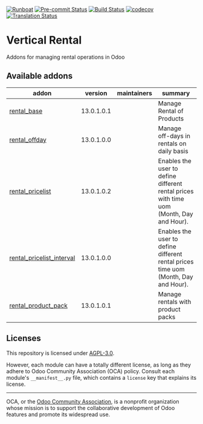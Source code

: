 
[![Runboat](https://img.shields.io/badge/runboat-Try%20me-875A7B.png)](https://runboat.odoo-community.org/builds?repo=OCA/vertical-rental&target_branch=13.0)
[![Pre-commit Status](https://github.com/OCA/vertical-rental/actions/workflows/pre-commit.yml/badge.svg?branch=13.0)](https://github.com/OCA/vertical-rental/actions/workflows/pre-commit.yml?query=branch%3A13.0)
[![Build Status](https://github.com/OCA/vertical-rental/actions/workflows/test.yml/badge.svg?branch=13.0)](https://github.com/OCA/vertical-rental/actions/workflows/test.yml?query=branch%3A13.0)
[![codecov](https://codecov.io/gh/OCA/vertical-rental/branch/13.0/graph/badge.svg)](https://codecov.io/gh/OCA/vertical-rental)
[![Translation Status](https://translation.odoo-community.org/widgets/vertical-rental-14-0/-/svg-badge.svg)](https://translation.odoo-community.org/engage/vertical-rental-14-0/?utm_source=widget)

<!-- /!\ do not modify above this line -->

# Vertical Rental

Addons for managing rental operations in Odoo

<!-- /!\ do not modify below this line -->

<!-- prettier-ignore-start -->

[//]: # (addons)

Available addons
----------------
addon | version | maintainers | summary
--- | --- | --- | ---
[rental_base](rental_base/) | 13.0.1.0.1 |  | Manage Rental of Products
[rental_offday](rental_offday/) | 13.0.1.0.0 |  | Manage off-days in rentals on daily basis
[rental_pricelist](rental_pricelist/) | 13.0.1.0.2 |  | Enables the user to define different rental prices with time uom (Month, Day and Hour).
[rental_pricelist_interval](rental_pricelist_interval/) | 13.0.1.0.0 |  | Enables the user to define different rental prices time uom (Month, Day and Hour).
[rental_product_pack](rental_product_pack/) | 13.0.1.0.1 |  | Manage rentals with product packs

[//]: # (end addons)

<!-- prettier-ignore-end -->

## Licenses

This repository is licensed under [AGPL-3.0](LICENSE).

However, each module can have a totally different license, as long as they adhere to Odoo Community Association (OCA)
policy. Consult each module's `__manifest__.py` file, which contains a `license` key
that explains its license.

----
OCA, or the [Odoo Community Association](http://odoo-community.org/), is a nonprofit
organization whose mission is to support the collaborative development of Odoo features
and promote its widespread use.
